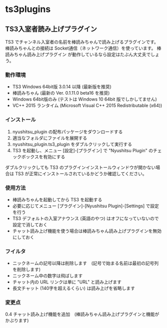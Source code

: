 # ts3plugins

## TS3入室者読み上げプラグイン
TS3 でチャンネル入室者の名前を棒読みちゃんで読み上げるプラグインです。
棒読みちゃんとの接続は Socket通信（ネットワーク通信）を使っています。 棒読みちゃん読み上げプラグイン が動作しているなら設定はたぶん大丈夫でしょう。

### 動作環境
+ TS3 Windows 64bit版 3.0.14 以降 (最新版を推奨)
+ 棒読みちゃん (最新の Ver. 0.1.11.0 beta16 を推奨)
+ Windows 64bit版のみ (テストは Windows 10 64bit 版でしかしてません)
+ VC++ 2015 ランタイム (Microsoft Visual C++ 2015 Redistributable (x64))

### インストール
1. nyushitsu_plugin の配布パッケージをダウンロードする
2. 適当なフォルダにファイルを展開する
3. nyushitsu_plugin.ts3_plugin をダブルクリックして実行する
4. TS3 を起動し、メニュー [設定]-[プラグイン] で "Nyushitsu Plugin" のチェックボックスを有効にする

ダブルクリックしても TS3 のプラグインインストールウィンドウが開かない場合は TS3 が正常にインストールされているかどうか確認してください。

### 使用方法
+ 棒読みちゃんを起動してから TS3 を起動する
+ 必要に応じてメニュー [プラグイン]-[Nyushitsu Plugin]-[Settings] で設定を行う
+ TS3 デフォルトの入室アナウンス (英語のやつ) はオフになっていないので設定で消しておく
+ チャット読み上げ機能を使う場合は棒読みちゃん読み上げプラグインを無効にしておく

### フイルタ
+ ニックネームの記号以降は削除します　(記号で始まる名前は最初の記号列を削除します)
+ ニックネーム中の数字は飛ばします
+ チャット内の URL リンクは単に "URL" と読み上げます
+ 長文チャット (140字を超えるくらい) は読み上げを省略します

### 変更点
0.4 チャット読み上げ機能を追加　(棒読みちゃん読み上げプラグインと機能がかぶります)
